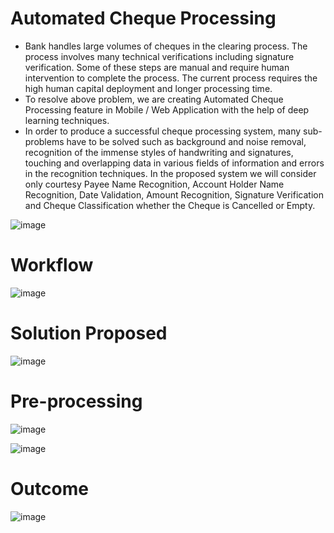 # Automated Cheque Processing
<ul>
<li>Bank handles large volumes of cheques in the clearing process. The process involves many  technical verifications including signature verification. Some of these steps are manual and require human intervention to complete the process. The current process requires the high human capital deployment and longer processing time.</li> 
<li>To resolve above problem, we are creating Automated Cheque Processing feature in Mobile / Web Application with the help of deep learning techniques.</li>
<li>In order to produce a successful cheque processing system, many sub-problems have to be solved such as background and noise removal, recognition of the immense styles of handwriting and signatures, touching and overlapping data in various fields of information and errors in the recognition techniques. In the proposed system we will consider only courtesy Payee Name Recognition, Account Holder Name Recognition, Date Validation, Amount Recognition, Signature Verification and Cheque Classification whether the Cheque is Cancelled or Empty.</li>
</ul>

![image](https://github.com/jaya2312/Automated-Cheque-Processing/assets/141991573/a461a23d-cbe8-41ac-b93e-73c41747fff1)

# Workflow
![image](https://github.com/jaya2312/Automated-Cheque-Processing/assets/141991573/44ffcb2c-13f0-4e0a-bd07-06f052c72003)

# Solution Proposed
![image](https://github.com/jaya2312/Automated-Cheque-Processing/assets/141991573/00e60e61-8e06-47d0-a27b-39bde366758a)

# Pre-processing
![image](https://github.com/jaya2312/Automated-Cheque-Processing/assets/141991573/4ed79603-620a-4bbc-87d8-104059400fe2)

![image](https://github.com/jaya2312/Automated-Cheque-Processing/assets/141991573/ec2ebcd3-46c5-450b-b0f4-ac382ddb7d68)

# Outcome
![image](https://github.com/jaya2312/Automated-Cheque-Processing/assets/141991573/f72b1c93-37ef-4910-9fb8-091cf12f0833)




